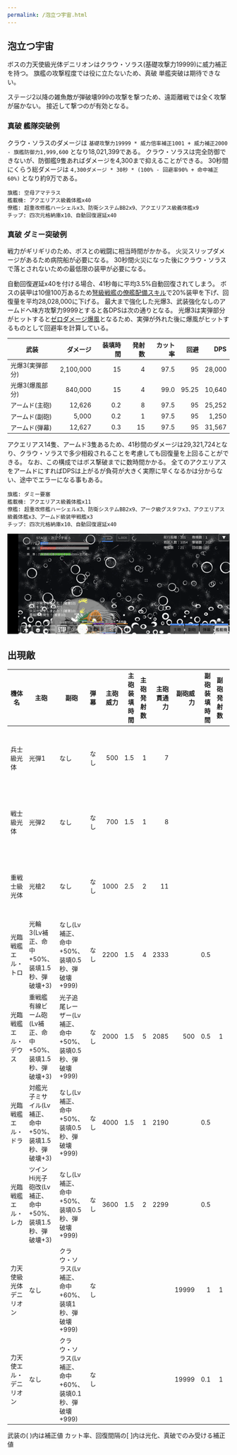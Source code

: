 ```yaml
---
permalink: /泡立つ宇宙.html
---
```

## 泡立つ宇宙

ボスの力天使級光体デニリオンはクラウ・ソラス(基礎攻撃力19999)に威力補正を持つ。
旗艦の攻撃程度では役に立たないため、真破 単艦突破は期待できない。

ステージ2以降の雑魚敵が弾破壊999の攻撃を撃つため、遠距離戦では全く攻撃が届かない。
接近して撃つのが有効となる。

### 真破 艦隊突破例

クラウ・ソラスのダメージは `基礎攻撃力19999 * 威力倍率補正1001 + 威力補正2000 - 旗艦防御力1,999,600` となり18,021,399である。
クラウ・ソラスは完全防御できないが、防御艦9隻あればダメージを4,300まで抑えることができる。
30秒間にくらう総ダメージは `4,300ダメージ * 30秒 * (100% - 回避率90% + 命中補正60%)` となり約9万である。

```
旗艦: 空母アマテラス
艦載機: アクエリアス級義体艦x40
僚艦: 超重改修艦ハーシェルx3、防衛システムBB2x9、アクエリアス級義体艦x9
チップ: 四次元格納庫x10、自動回復遅延x40
```

### 真破 ダミー突破例

戦力がギリギリのため、ボスとの戦闘に相当時間がかかる。
火災スリップダメージがあるため病院船が必要になる。
30秒間火災になった後にクラウ・ソラスで落とされないための最低限の装甲が必要になる。

自動回復遅延x40を付ける場合、41秒毎に平均3.5%自動回復されてしまう。
ボスの装甲は10億100万あるため[弩級戦艦の僚艦配備スキル](僚艦配備スキル.md#僚艦配備スキル)で20%装甲を下げ、回復量を平均28,028,000に下げる。
最大まで強化した光爆3、武装強化なしのアームドへ味方攻撃力9999とすると各DPSは次の通りとなる。
光爆3は実弾部分がヒットすると[ゼロダメージ爆風](ダメージ計算.md#爆風について)となるため、実弾が外れた後に爆風がヒットするものとして回避率を計算している。

| 武装            |  ダメージ | 装填時間 | 発射数 | カット率 |  回避 |    DPS |
|-----------------|----------:|---------:|-------:|---------:|------:|-------:|
| 光爆3(実弾部分) | 2,100,000 |       15 |      4 |     97.5 |    95 | 28,000 |
| 光爆3(爆風部分) |   840,000 |       15 |      4 |     99.0 | 95.25 | 10,640 |
| アームド(主砲)  |    12,626 |      0.2 |      8 |     97.5 |    95 | 25,252 |
| アームド(副砲)  |     5,000 |      0.2 |      1 |     97.5 |    95 |  1,250 |
| アームド(弾幕)  |    12,627 |      0.3 |     15 |     97.5 |    95 | 31,567 |

アクエリアス14隻、アームド3隻あるため、41秒間のダメージは29,321,724となり、クラウ・ソラスで多少相殺されることを考慮しても回復量を上回ることができる。
なお、この構成ではボス撃破までに数時間かかる。
全てのアクエリアスをアームドにすればDPSは上がるが負荷が大きく実際に早くなるかは分からない、途中でエラーになる事もある。

```
旗艦: ダミー要塞
艦載機: アクエリアス級義体艦x11
僚艦: 超重改修艦ハーシェルx3、防衛システムBB2x9、アーク級グスタフx3、アクエリアス級義体艦x3、アームド級装甲戦艦x3
チップ: 四次元格納庫x10、自動回復遅延x40
```

![泡立つ宇宙エリア5ボス](./image/泡立つ宇宙エリア5ボス.png)

## 出現敵

<ul class="enemies-list"></ul>

| 機体名                 | 主砲                                                      | 副砲                                                      | 弾幕 | 主砲威力 | 主砲装填時間 | 主砲発射数 | 主砲貫通力 | 副砲威力 | 副砲装填時間 | 副砲発射数 | 副砲貫通力 | 弾幕威力 | 弾幕装填時間 | 弾幕発射数 | 弾幕貫通力 | 機関    | 設計図             | 実弾カット | Eカット | 爆風カット | 回避率 | 爆風回避率 | 回復間隔 |    装甲 | 速度 | 対火災力 | 対電磁力 | 資金 | 功績値 | 救出人数 | 登場ステージ      |
|------------------------|-----------------------------------------------------------|-----------------------------------------------------------|------|---------:|-------------:|-----------:|-----------:|---------:|-------------:|-----------:|-----------:|---------:|-------------:|-----------:|-----------:|---------|--------------------|-----------:|--------:|-----------:|-------:|-----------:|----------|--------:|-----:|---------:|---------:|-----:|-------:|---------:|-------------------|
| 兵士級光体             | 光弾1                                                     | なし                                                      | なし |      500 |          1.5 |          1 |          7 |          |              |            |            |          |              |            |            | 縮退炉A | テ級弩級戦艦改     |        50% |     90% |         0% |     0% |         0% | 15秒     |   10000 | 1.80 |       70 |       70 | 1000 |   1000 |        0 | 1                 |
| 戦士級光体             | 光弾2                                                     | なし                                                      | なし |      700 |          1.5 |          1 |          8 |          |              |            |            |          |              |            |            | 縮退炉B | ス級弩級戦艦改     |        50% |     90% |         0% |     0% |         0% | 15秒     |   20000 | 1.50 |       75 |       75 | 1400 |   1400 |        0 | 1                 |
| 重戦士級光体           | 光槍2                                                     | なし                                                      | なし |     1000 |          2.5 |          2 |         11 |          |              |            |            |          |              |            |            | 縮退炉C | ペ級弩級戦艦改     |        50% |     90% |         0% |     0% |         0% | 15秒     |   86000 | 1.00 |       80 |       80 | 2400 |   2400 |        0 | 1                 |
| 光臨戦艦エル・トロ     | 光輪3(Lv補正、命中+50%、装填1.5秒、弾破壊+3)              | なし(Lv補正、命中+50%、装填0.5秒、弾破壊+999)             | なし |     2200 |          1.5 |          4 |       2333 |          |          0.5 |            |            |          |              |            |            | 縮退炉E | 強襲揚陸艦         |        90% |     99% |        95% |    80% |        90% | 5秒      |  100000 | 0.30 |       99 |       99 | 3500 |   4500 |      100 | 1ボス、2、3、4、5 |
| 光臨戦艦エル・デウス   | 重戦艦有線ビーム砲(Lv補正、命中+50%、装填1.5秒、弾破壊+3) | 光子追尾レーザー(Lv補正、命中+50%、装填0.5秒、弾破壊+999) | なし |     2000 |          1.5 |          5 |       2085 |      500 |          0.5 |          1 |       2100 |          |              |            |            | 縮退炉E | 空中戦艦           |        90% |     99% |        95% |    80% |        90% | 5秒      |  150000 | 0.40 |       99 |       99 | 4500 |   5500 |      100 | 2ボス、3、4、5    |
| 光臨戦艦エル・ドラ     | 対艦光子ミサイル(Lv補正、命中+50%、装填1.5秒、弾破壊+3)   | なし(Lv補正、命中+50%、装填0.5秒、弾破壊+999)             | なし |     4000 |          1.5 |          1 |       2190 |          |          0.5 |            |            |          |              |            |            | 縮退炉E | ペ級弩級戦艦改     |        90% |     99% |        95% |    80% |        90% | 5秒      |  200000 | 0.40 |       99 |       99 | 5500 |   6500 |      100 | 3ボス、4、5       |
| 光臨戦艦エル・レカ     | ツインHi光子砲改(Lv補正、命中+50%、装填1.5秒、弾破壊+3)   | なし(Lv補正、命中+50%、装填0.5秒、弾破壊+999)             | なし |     3600 |          1.5 |          2 |       2299 |          |          0.5 |            |            |          |              |            |            | 縮退炉E | エ級弩級戦艦改     |        90% |     99% |        95% |    80% |        90% | 5秒      |  250000 | 0.50 |       99 |       99 | 6600 |   6600 |      100 | 4ボス、5          |
| 力天使級光体デニリオン | なし                                                      | クラウ・ソラス(Lv補正、命中+60%、装填1秒、弾破壊+999)     | なし |          |              |            |            |    19999 |            1 |          1 |       2999 |          |              |            |            | 星生炉D | 権天使級光体       |      97.5% |   99.9% |        99% |    95% |        95% | 1秒      | 1000000 | 1.60 |      100 |      100 | 8999 |   8999 |      100 | 5ボス             |
| 力天使エル・デニリオン | なし                                                      | クラウ・ソラス(Lv補正、命中+60%、装填0.1秒、弾破壊+999)   | なし |          |              |            |            |    19999 |          0.1 |          1 |       2999 |          |              |            |            | 星生炉D | 力天型超重SAデニス |      98.5% |   99.9% |        99% |    95% |        95% | 1秒      | 1000000 | 2.20 |      100 |      100 | 9999 |   9999 |      100 | 5裏ボス(光化以上) |

武装の( )内は補正値
カット率、回復間隔の[ ]内は光化、真破でのみ受ける補正値
